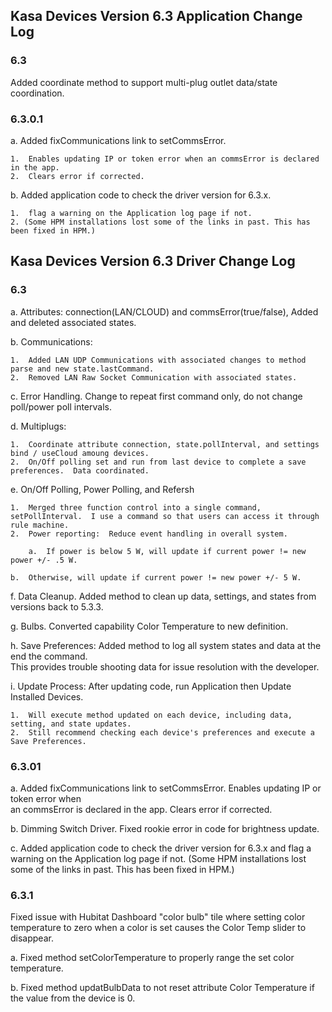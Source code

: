 ## Kasa Devices Version 6.3 Application Change Log

### 6.3
Added coordinate method to support multi-plug outlet data/state coordination.

### 6.3.0.1
a.  Added fixCommunications link to setCommsError.

    1.  Enables updating IP or token error when an commsError is declared in the app.
    2.  Clears error if corrected.

b.  Added application code to check the driver version for 6.3.x.

    1.  flag a warning on the Application log page if not.
    2. (Some HPM installations lost some of the links in past. This has been fixed in HPM.)

## Kasa Devices Version 6.3 Driver Change Log
### 6.3
a.  Attributes: connection(LAN/CLOUD) and commsError(true/false),  Added and deleted associated states.

b.  Communications:

    1.  Added LAN UDP Communications with associated changes to method parse and new state.lastCommand.
    2.  Removed LAN Raw Socket Communication with associated states.
    
c.  Error Handling.  Change to repeat first command only, do not change poll/power poll intervals.

d.  Multiplugs:

    1.  Coordinate attribute connection, state.pollInterval, and settings bind / useCloud amoung devices.
    2.  On/Off polling set and run from last device to complete a save preferences.  Data coordinated.

e.  On/Off Polling, Power Polling, and Refersh

    1.  Merged three function control into a single command, setPollInterval.  I use a command so that users can access it through rule machine.
    2.  Power reporting:  Reduce event handling in overall system.

        a.  If power is below 5 W, will update if current power != new power +/- .5 W.
	
	b.  Otherwise, will update if current power != new power +/- 5 W.

f.  Data Cleanup.  Added method to clean up data, settings, and states from versions back to 5.3.3.

g.  Bulbs.  Converted capability Color Temperature to new definition.

h.  Save Preferences:  Added method to log all system states and data at the end the command.  
This provides trouble shooting data for issue resolution with the developer.

i.  Update Process: After updating code, run Application then Update Installed Devices.

    1.  Will execute method updated on each device, including data, setting, and state updates.
    2.  Still recommend checking each device's preferences and execute a Save Preferences.

### 6.3.01

a.  Added fixCommunications link to setCommsError.  Enables updating IP or token error when  
an commsError is declared in the app.  Clears error if corrected.

b.  Dimming Switch Driver.  Fixed rookie error in code for brightness update.

c.  Added application code to check the driver version for 6.3.x and flag a warning on the 
Application log page if not.  (Some HPM installations lost some of the links in past. 
This has been fixed in HPM.)

### 6.3.1

Fixed issue with Hubitat Dashboard "color bulb" tile where setting color temperature to zero when a color is set causes the Color Temp slider to disappear.

a.  Fixed method setColorTemperature to properly range the set color temperature.

b.  Fixed method updatBulbData to not reset attribute Color Temperature if the value from the device is 0.



